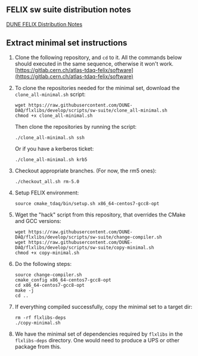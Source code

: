 ## FELIX sw suite distribution notes
[DUNE FELIX Distribution Notes](files/DUNE_FELIX_Distribution_list.pdf "DUNE FELIX Distribution Notes")

## Extract minimal set instructions
1. Clone the following repository, and `cd` to it. All the commands below should executed in the same sequence, otherwise it won't work.
   [https://gitlab.cern.ch/atlas-tdaq-felix/software](https://gitlab.cern.ch/atlas-tdaq-felix/software)

2. To clone the repositories needed for the minimal set, download the `clone_all-minimal.sh` script:
      ```
      wget https://raw.githubusercontent.com/DUNE-DAQ/flxlibs/develop/scripts/sw-suite/clone_all-minimal.sh
      chmod +x clone_all-minimal.sh
      ```
   
   Then clone the repositories by running the script:
   
   `./clone_all-minimal.sh ssh`

   Or if you have a kerberos ticket:
   
   `./clone_all-minimal.sh krb5`

3. Checkout appropriate branches. (For now, the rm5 ones):
   ```
   ./checkout_all.sh rm-5.0
   ```

3. Setup FELIX environment:
   ```
   source cmake_tdaq/bin/setup.sh x86_64-centos7-gcc8-opt
   ```

4. Wget the "hack" script from this repository, that overrides the CMake and GCC versions:
   ```
   wget https://raw.githubusercontent.com/DUNE-DAQ/flxlibs/develop/scripts/sw-suite/change-compiler.sh
   wget https://raw.githubusercontent.com/DUNE-DAQ/flxlibs/develop/scripts/sw-suite/copy-minimal.sh
   chmod +x copy-minimal.sh
   ```

5. Do the following steps:
   ```
   source change-compiler.sh 
   cmake_config x86_64-centos7-gcc8-opt
   cd x86_64-centos7-gcc8-opt
   make -j
   cd ..

   ```

6. If everything compiled successfully, copy the minimal set to a target dir:
   ```
   rm -rf flxlibs-deps
   ./copy-minimal.sh
   ```

7. We have the minimal set of dependencies required by `flxlibs` in the `flxlibs-deps` directory. One would need to produce a UPS or other package from this.